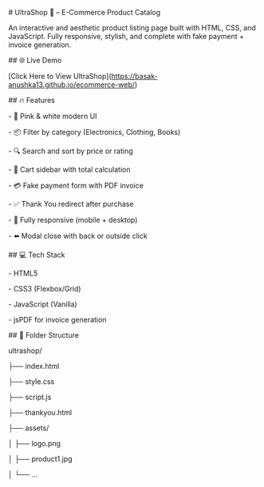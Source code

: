 \# UltraShop 💖 – E-Commerce Product Catalog



An interactive and aesthetic product listing page built with HTML, CSS, and JavaScript. Fully responsive, stylish, and complete with fake payment + invoice generation.



\## 🌐 Live Demo

\[Click Here to View UltraShop](https://basak-anushka13.github.io/ecommerce-web/)



\## 🔥 Features



\- 💄 Pink \& white modern UI

\- 📦 Filter by category (Electronics, Clothing, Books)

\- 🔍 Search and sort by price or rating

\- 🛒 Cart sidebar with total calculation

\- 💳 Fake payment form with PDF invoice

\- ✅ Thank You redirect after purchase

\- 📱 Fully responsive (mobile + desktop)

\- ⬅️ Modal close with back or outside click



\## 💻 Tech Stack

\- HTML5

\- CSS3 (Flexbox/Grid)

\- JavaScript (Vanilla)

\- jsPDF for invoice generation





\## 📁 Folder Structure

ultrashop/

├── index.html

├── style.css

├── script.js

├── thankyou.html

├── assets/

│ ├── logo.png

│ ├── product1.jpg

│ └── ...



